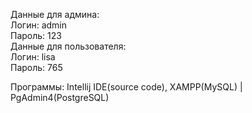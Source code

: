 Данные для админа:<br> 
Логин: admin <br>
Пароль: 123
<br>
Данные для пользователя:<br>
Логин: lisa <br>
Пароль: 765

Программы: Intellij IDE(source code), XAMPP(MySQL) | PgAdmin4(PostgreSQL)
